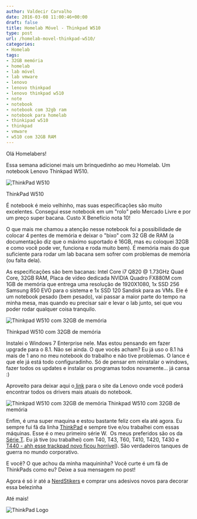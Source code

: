 ```yaml
---
author: Valdecir Carvalho
date: 2016-03-08 11:00:46+00:00
draft: false
title: Homelab Móvel - Thinkpad W510
type: post
url: /homelab-movel-thinkpad-w510/
categories:
- Homelab
tags:
- 32GB memória
- homelab
- lab móvel
- lab vmware
- lenovo
- lenovo thinkpad
- lenovo thinkpad w510
- note
- notebook
- notebook com 32gb ram
- notebook para homelab
- thinkipad w510
- thinkpad
- vmware
- w510 com 32GB RAM
---
```


Olá Homelabers!

Essa semana adicionei mais um brinquedinho ao meu Homelab. Um notebook Lenovo Thinkpad W510.

![ThinkPad W510](/imagens/2016/03/w510.png)




ThinkPad W510



É notebook é meio velhinho, mas suas especificações são muito excelentes. Consegui esse notebook em um "rolo" pelo Mercado Livre e por um preço super bacana. Custo X Benefício nota 10!

O que mais me chamou a atenção nesse notebook foi a possibilidade de colocar 4 pentes de memória e deixar o "bixo" com 32 GB de RAM (a documentação diz que o máximo suportado é 16GB, mas eu coloquei 32GB e como você pode ver, funciona e roda muito bem). É memória mais do que suficiente para rodar um lab bacana sem sofrer com problemas de memória (ou falta dela).

As especificações são bem bacanas: Intel Core i7 Q820 @ 1.73GHz Quad Core, 32GB RAM, Placa de vídeo dedicada NVIDIA Quadro FX880M com 1GB de memória que entrega uma resolução de 1920X1080, 1x SSD 256 Samsung 850 EVO para o sistema e 1x SSD 120 Sandisk para as VMs. Ele é um notebook pesado (bem pesado), vai passar a maior parte do tempo na minha mesa, mas quando eu precisar sair e levar o lab junto, sei que vou poder rodar qualquer coisa tranquilo.<!-- more -->



![Thinkpad W510 com 32GB de memória](/imagens/2016/03/2016-03-08_0-17-39.png)






Thinkpad W510 com 32GB de memória



Instalei o Windows 7 Enterprise nele. Mas estou pensando em fazer upgrade para o 8.1. Não sei ainda. O que vocês acham? Eu já uso o 8.1 há mais de 1 ano no meu notebook do trabalho e não tive problemas. O lance é que ele já está todo configuradinho. Só de pensar em reinstalar o windows, fazer todos os updates e instalar os programas todos novamente... já cansa :)

Aproveito para deixar aqui o[ link](http://support.lenovo.com/br/pt/products/laptops-and-netbooks/thinkpad-w-series-laptops/thinkpad-w510?beta=true) para o site da Lenovo onde você poderá encontrar todos os drivers mais atuais do notebook.



![Thinkpad W510 com 32GB de memória](/imagens/2016/03/2016-03-08_0-18-38.png)
Thinkpad W510 com 32GB de memória



Enfim, é uma super maquina e estou bastante feliz com ela até agora. Eu sempre fui fã da linha [ThinkPad](https://en.wikipedia.org/wiki/ThinkPad) e sempre tive e/ou trabalhei com essas máquinas. Esse é o meu primeiro série W.  Os meus preferidos são os da [Série T](https://en.wikipedia.org/wiki/ThinkPad_T_Series). Eu já tive (ou trabalhei) com T40, T43, T60, T410, T420, T430 e [T440 - ahh esse trackpad novo ficou horrível](https://www.reddit.com/r/thinkpad/comments/2g81qu/lenovo_admits_new_trackpad_was_a_mistake_idf_14/)). São verdadeiros tanques de guerra no mundo corporativo.

E você? O que achou da minha maquininha? Você curte é um fã de ThinkPads como eu? Deixe a sua mensagem no post!

Agora é só ir até a [NerdStikers](http://bit.ly/nerdstikers) e comprar uns adesivos novos para decorar essa belezinha

Até mais!

![ThinkPad Logo](/imagens/2016/03/800px-ThinkPad_Logo.svg_.png)



